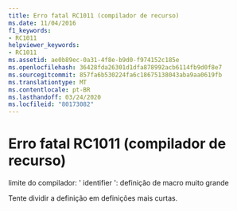```yaml
---
title: Erro fatal RC1011 (compilador de recurso)
ms.date: 11/04/2016
f1_keywords:
- RC1011
helpviewer_keywords:
- RC1011
ms.assetid: ae0b89ec-0a31-4f8e-b9d0-f974152c185e
ms.openlocfilehash: 36428fda26301d1dfa878992acb6114fb9d0f8e7
ms.sourcegitcommit: 857fa6b530224fa6c18675138043aba9aa0619fb
ms.translationtype: MT
ms.contentlocale: pt-BR
ms.lasthandoff: 03/24/2020
ms.locfileid: "80173082"
---
```

# <a name="resource-compiler-fatal-error-rc1011"></a>Erro fatal RC1011 (compilador de recurso)

limite do compilador: ' identifier ': definição de macro muito grande

Tente dividir a definição em definições mais curtas.
